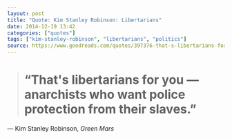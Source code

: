 ```yaml
---
layout: post
title: "Quote: Kim Stanley Robinson: Libertarians"
date: 2014-12-19 13:42
categories: ["quotes"]
tags: ["kim-stanley-robinson", "libertarians", "politics"]
source: https://www.goodreads.com/quotes/397376-that-s-libertarians-for-you-anarchists-who-want-police-protection
---
```

> # “That's libertarians for you &mdash; anarchists who want police protection from their slaves.”

&mdash; Kim Stanley Robinson, *Green Mars*
